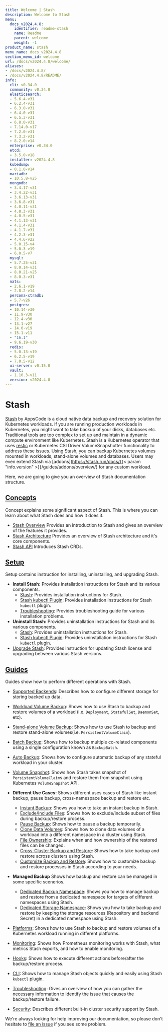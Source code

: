 ```yaml
---
title: Welcome | Stash
description: Welcome to Stash
menu:
  docs_v2024.4.8:
    identifier: readme-stash
    name: Readme
    parent: welcome
    weight: -1
product_name: stash
menu_name: docs_v2024.4.8
section_menu_id: welcome
url: /docs/v2024.4.8/welcome/
aliases:
- /docs/v2024.4.8/
- /docs/v2024.4.8/README/
info:
  cli: v0.34.0
  community: v0.34.0
  elasticsearch:
  - 5.6.4-v31
  - 6.2.4-v31
  - 6.3.0-v31
  - 6.4.0-v31
  - 6.5.3-v31
  - 6.8.0-v31
  - 7.14.0-v17
  - 7.2.0-v31
  - 7.3.2-v31
  - 8.2.0-v14
  enterprise: v0.34.0
  etcd:
  - 3.5.0-v18
  installer: v2024.4.8
  kubedump:
  - 0.1.0-v14
  mariadb:
  - 10.5.8-v25
  mongodb:
  - 3.4.17-v31
  - 3.4.22-v31
  - 3.6.13-v31
  - 3.6.8-v31
  - 4.0.11-v31
  - 4.0.3-v31
  - 4.0.5-v31
  - 4.1.13-v31
  - 4.1.4-v31
  - 4.1.7-v31
  - 4.2.3-v31
  - 4.4.6-v22
  - 5.0.15-v4
  - 5.0.3-v19
  - 6.0.5-v7
  mysql:
  - 5.7.25-v31
  - 8.0.14-v31
  - 8.0.21-v25
  - 8.0.3-v31
  nats:
  - 2.6.1-v19
  - 2.8.2-v14
  percona-xtradb:
  - 5.7-v26
  postgres:
  - 10.14-v30
  - 11.9-v30
  - 12.4-v30
  - 13.1-v27
  - 14.0-v19
  - 15.1-v11
  - "16.1"
  - 9.6.19-v30
  redis:
  - 5.0.13-v19
  - 6.2.5-v19
  - 7.0.5-v12
  ui-server: v0.15.0
  vault:
  - 1.10.3-v11
  version: v2024.4.8
---
```


# Stash

[Stash](https://stash.run) by AppsCode is a cloud native data backup and recovery solution for Kubernetes workloads. If you are running production workloads in Kubernetes, you might want to take backup of your disks, databases etc. Traditional tools are too complex to set up and maintain in a dynamic compute environment like Kubernetes. Stash is a Kubernetes operator that uses [restic](https://github.com/restic/restic) or Kubernetes CSI Driver VolumeSnapshotter functionality to address these issues. Using Stash, you can backup Kubernetes volumes mounted in workloads, stand-alone volumes and databases. Users may even extend Stash via [addons](https://stash.run/docs/{{< param "info.version" >}}/guides/addons/overview/) for any custom workload.

Here, we are going to give you an overview of Stash documentation structure.

## [Concepts](/docs/v2024.4.8/concepts/)

Concept explains some significant aspect of Stash. This is where you can learn about what Stash does and how it does it.

- [Stash Overview](/docs/v2024.4.8/concepts/what-is-stash/overview/) Provides an introduction to Stash and gives an overview of the features it provides.
- [Stash Architecture](/docs/v2024.4.8/concepts/what-is-stash/architecture/) Provides an overview of Stash architecture and it's core components.
- [Stash API](/docs/v2024.4.8/concepts/crds/repository/) Introduces Stash CRDs.

## [Setup](/docs/v2024.4.8/setup/)

Setup contains instruction for installing, uninstalling, and upgrading Stash.

- **Install Stash:** Provides installation instructions for Stash and its various components.
  - [Stash](/docs/v2024.4.8/setup/install/stash/): Provides installation instructions for Stash.
  - [Stash kubectl Plugin](/docs/v2024.4.8/setup/install/kubectl-plugin/): Provides installation instructions for Stash `kubectl` plugin.
  - [Troubleshooting](/docs/v2024.4.8/setup/install/troubleshooting/): Provides troubleshooting guide for various installation problems.
- **Uninstall Stash:** Provides uninstallation instructions for Stash and its various components.
  - [Stash](/docs/v2024.4.8/setup/uninstall/stash/): Provides uninstallation instructions for Stash.
  - [Stash kubectl Plugin](/docs/v2024.4.8/setup/uninstall/kubectl-plugin/): Provides uninstallation instructions for Stash `kubectl` plugin.
- [Upgrade Stash](/docs/v2024.4.8/setup/upgrade/): Provides instruction for updating Stash license and upgrading between various Stash versions.

## [Guides](/docs/v2024.4.8/guides/)

Guides show how to perform different operations with Stash.

- [Supported Backends](/docs/v2024.4.8/guides/backends/overview/): Describes how to configure different storage for storing backed up data.
- [Workload Volume Backup](/docs/v2024.4.8/guides/workloads/overview/): Shows how to use Stash to backup and restore volumes of a workload (i.e. `Deployment`, `StatefulSet`, `DaemonSet`, etc).
- [Stand-alone Volume Backup](/docs/v2024.4.8/guides/volumes/overview/): Shows how to use Stash to backup and restore stand-alone volumes(i.e. `PersistentVolumeClaim`).
- [Batch Backup](/docs/v2024.4.8/guides/batch-backup/overview/): Shows how to backup multiple co-related components using a single configuration known as `BackupBatch`.
- [Auto Backup](/docs/v2024.4.8/guides/auto-backup/overview/): Shows how to configure automatic backup of any stateful workload in your cluster.
- [Volume Snapshot](/docs/v2024.4.8/guides/volumesnapshot/overview/): Shows how Stash takes snapshot of `PersistentVolumeClaim`s and restore them from snapshot using Kubernetes `VolumeSnapshot` API.

- **Different Use Cases:**
Shows different uses cases of Stash like instant backup, pause backup, cross-namespace backup and restore etc.

  - [Instant Backup](/docs/v2024.4.8/guides/use-cases/instant-backup/): Shows you how to take an instant backup in Stash.
  - [Exclude/Include Files](/docs/v2024.4.8/guides/use-cases/exclude-include-files/): Shows how to exclude/include subset of files during backup/restore process.
  - [Pause Backup](/docs/v2024.4.8/guides/use-cases/pause-backup/): Shows how to pause a backup temporarily.
  - [Clone Data Volumes](/docs/v2024.4.8/guides/use-cases/clone-pvc/): Shows how to clone data volumes of a workload into a different namespace in a cluster using Stash.
  - [File Ownership](/docs/v2024.4.8/guides/use-cases/ownership/): Explains when and how ownership of the restored files can be changed.
  - [Cross-Cluster Backup and Restore](/docs/v2024.4.8/guides/use-cases/cross-cluster-backup/): Shows how to take backup and restore across clusters using Stash.
  - [Customize Backup and Restore](/docs/v2024.4.8/guides/use-cases/customize-backup-restore/): Shows how to customize backup and restore processes in Stash according to your needs.

- **Managed Backup**
Shows how backup and restore can be managed in some specific scenerios.
  - [Dedicated Backup Namespace](/docs/v2024.4.8/guides/managed-backup/dedicated-backup-namespace/): Shows you how to manage backup and restore from a dedicated namespace for targets of different namespaces using Stash.
  - [Dedicated Storage Namespace](/docs/v2024.4.8/guides/managed-backup/dedicated-storage-namespace/): Shows you how to take backup and restore by keeping the storage resources (Repository and backend Secret) in a dedicated namespace using Stash.

- [Platforms](/docs/v2024.4.8/guides/platforms/eks-irsa/): Shows how to use Stash to backup and restore volumes of a Kubernetes workload running in different platforms.
- [Monitoring](/docs/v2024.4.8/guides/monitoring/overview/): Shows how Prometheus monitoring works with Stash, what metrics Stash exports, and how to enable monitoring.
- [Hooks](/docs/v2024.4.8/guides/hooks/overview/): Shows how to execute different actions before/after the backup/restore process.
- [CLI](/docs/v2024.4.8/guides/cli/kubectl-plugin/): Shows how to manage Stash objects quickly and easily using Stash `kubectl` plugin.
- [Troubleshooting](/docs/v2024.4.8/guides/troubleshooting/how-to-troubleshoot/): Gives an overview of how you can gather the necessary information to identify the issue that causes the backup/restore failure.
- [Security](/docs/v2024.4.8/guides/security/rbac/): Describes different built-in cluster security support by Stash.

We're always looking for help improving our documentation, so please don't hesitate to [file an issue](https://github.com/stashed/project/issues/new) if you see some problem.
